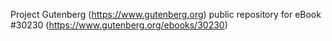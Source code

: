 Project Gutenberg (https://www.gutenberg.org) public repository for eBook #30230 (https://www.gutenberg.org/ebooks/30230)
